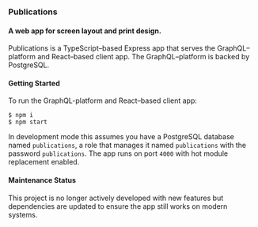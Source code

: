 ### Publications

#### A web app for screen layout and print design.

Publications is a TypeScript–based Express app that serves the GraphQL–platform and React–based client app. The GraphQL–platform is backed by PostgreSQL.

#### Getting Started

To run the GraphQL-platform and React–based client app:

```
$ npm i
$ npm start
```

In development mode this assumes you have a PostgreSQL database named `publications`, a role that manages it named `publications` with the password `publications`. The app runs on port `4000` with hot module replacement enabled.

#### Maintenance Status
This project is no longer actively developed with new features but dependencies are updated to ensure the app still works on modern systems.
